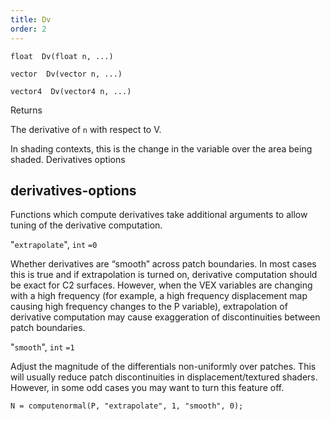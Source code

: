 ```yaml
---
title: Dv
order: 2
---
```

`float  Dv(float n, ...)`

`vector  Dv(vector n, ...)`

`vector4  Dv(vector4 n, ...)`

Returns

The derivative of `n` with respect to V.

In shading contexts, this is the change in the variable over the area
being shaded.
Derivatives options

## derivatives-options

Functions which compute derivatives take additional arguments to
allow tuning of the derivative computation.

"`extrapolate`",
`int`
`=0`

Whether derivatives are
“smooth” across patch boundaries. In most cases this is true and if
extrapolation is turned on, derivative computation should be exact
for C2 surfaces. However, when the VEX variables are changing with a
high frequency (for example, a high frequency displacement map
causing high frequency changes to the P variable), extrapolation of
derivative computation may cause exaggeration of discontinuities
between patch boundaries.

"`smooth`",
`int`
`=1`

Adjust the magnitude of the
differentials non-uniformly over patches. This will usually reduce
patch discontinuities in displacement/textured shaders. However, in
some odd cases you may want to turn this feature off.

```vex
N = computenormal(P, "extrapolate", 1, "smooth", 0);

```
